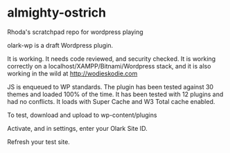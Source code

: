 # almighty-ostrich
Rhoda's scratchpad repo for wordpress playing

olark-wp is a draft Wordpress plugin.

It is working. It needs code reviewed, and security checked. It is working correctly on a localhost/XAMPP/Bitnami/Wordpress stack, and it is also working in the wild at http://wodieskodie.com

JS is enqueued to WP standards. The plugin has been tested against 30 themes and loaded 100% of the time. It has been tested with 12 plugins and had no conflicts. It loads with Super Cache and W3 Total cache enabled.

To test, download and upload to wp-content/plugins

Activate, and in settings, enter your Olark Site ID.

Refresh your test site.
